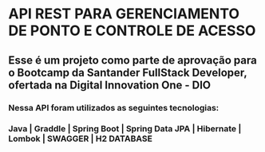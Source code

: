 # API REST PARA GERENCIAMENTO DE PONTO E CONTROLE DE ACESSO

## Esse é um projeto como parte de aprovação para o Bootcamp da Santander FullStack Developer, ofertada na Digital Innovation One - DIO

### Nessa API foram utilizados as seguintes tecnologias:

### Java | Graddle | Spring Boot | Spring Data JPA | Hibernate | Lombok | SWAGGER | H2 DATABASE
